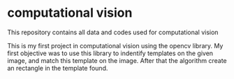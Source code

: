 # computational vision
This repository contains all data and codes used for computational vision

This is my first project in computational vision using the opencv library. My first objective was to use this library to indentify templates on the given image, and match this template on the image. After that the algorithm create an rectangle in the template found.
